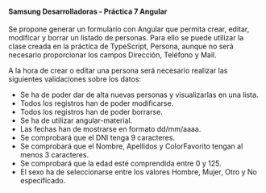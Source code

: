 
#### Samsung Desarrolladoras - Práctica 7 Angular

Se propone generar un formulario con Angular que permita crear, editar, modificar y borrar un listado de personas.
Para ello se puede utilizar la clase creada en la práctica de TypeScript, Persona, aunque no será necesario proporcionar los campos Dirección, Teléfono y Mail.

A la hora de crear o editar una persona será necesario realizar las siguientes validaciones sobre los datos:
- Se ha de poder dar de alta nuevas personas y visualizarlas en una lista.
- Todos los registros han de poder modificarse.
- Todos los registros han de poder borrarse.
- Se ha de utilizar angular-material.
- Las fechas han de mostrarse en formato dd/mm/aaaa.
- Se comprobará que el DNI tenga 9 caracteres.
- Se comprobará que el Nombre, Apellidos y ColorFavorito tengan al menos 3
caracteres.
- Se comprobará que la edad esté comprendida entre 0 y 125.
- El sexo ha de seleccionarse entre los valores Hombre, Mujer, Otro y No especificado. 
